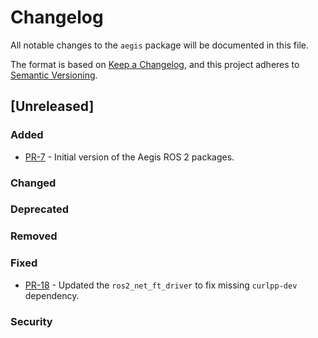 # Changelog

All notable changes to the `aegis` package will be documented in this file.

The format is based on [Keep a Changelog](https://keepachangelog.com/en/1.1.0/),
and this project adheres to [Semantic Versioning](https://semver.org/spec/v2.0.0.html).

## [Unreleased]

### Added

* [PR-7](https://github.com/AGH-CEAI/aegis_ros/pull/7) - Initial version of the Aegis ROS 2 packages.

### Changed

### Deprecated

### Removed

### Fixed

* [PR-18](https://github.com/AGH-CEAI/aegis_ros/pull/18) - Updated the `ros2_net_ft_driver` to fix missing `curlpp-dev` dependency.

### Security
